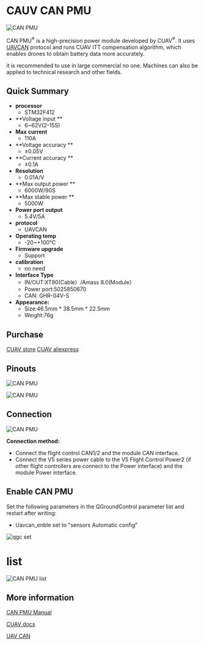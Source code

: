 # CAUV CAN PMU

![CAN PMU](../../assets/hardware/power_module/can_pmu.jpg)

CAN PMU<sup>&reg;</sup> is a high-precision power module developed by CUAV<sup>&reg;</sup>. It uses [UAVCAN](new.uavcan.org) protocol and runs CUAV ITT compensation algorithm, which enables drones to obtain battery data more accurately.

it is recommended to use in large commercial no one. Machines can also be applied to technical research and other fields.

## Quick Summary

* **processor**
  * STM32F412
* **Voltage input **
  * 6~62V\(2-15S\)
* **Max current**
  * 110A
* **Voltage accuracy **
  * ±0.05V
* **Current accuracy **
  * ±0.1A
* **Resolution**
  * 0.01A/V
* **Max output power **
  * 6000W/90S
* **Max stable power **
  * 5000W
* **Power port output**
  * 5.4V/5A
* **protocol**
  * UAVCAN
* **Operating temp**
  * -20~+100℃
* **Firmware upgrade**
  * Support
* **calibration**
  * no need
* **Interface Type**
  * IN/OUT:XT90\(Cable）/Amass 8.0\(Module）
  * Power port:5025850670
  * CAN: GHR-04V-S
* **Appearance:**
  * Size:46.5mm \* 38.5mm \* 22.5mm
  * Weight:76g

## Purchase

[CUAV store](https://store.cuav.net/index.php) [CUAV aliexpress ](https://www.aliexpress.com/item/4000369700535.html)

## Pinouts

![CAN PMU](../../assets/hardware/power_module/can_pmu_pinouts_en.png)

![CAN PMU](../../assets/hardware/power_module/can_pmu_pinouts_en2.png)

## Connection

![CAN PMU](../../assets/hardware/power_module/can_pmu_connection_en.png)

**Connection method:**

* Connect the flight control CAN1/2 and the module CAN interface.
* Connect the V5 series power cable to the V5 Flight Control Power2 (if other flight controllers are connect to the Power interface) and the module Power  interface.

## Enable CAN PMU

Set the following parameters in the QGroundControl parameter list and restart after writing:

* Uavcan\_enble set to "sensors Automatic config"

![qgc set](../../assets/hardware/power_module/qgc_set_en.png)

# list

![CAN PMU list](../../assets/hardware/power_module/can_pmu_list.png)

## More information

[CAN PMU Manual](http://manual.cuav.net/power-module/CAN-PMU.pdf)

[CUAV docs](Doc.cuav.net/power-module/can-pmu)

[UAV CAN](https://new.uavcan.org/)